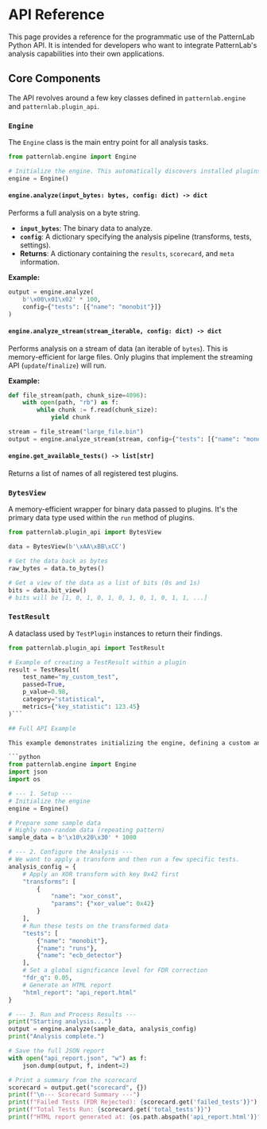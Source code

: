 # API Reference

This page provides a reference for the programmatic use of the PatternLab Python API. It is intended for developers who want to integrate PatternLab's analysis capabilities into their own applications.

## Core Components

The API revolves around a few key classes defined in `patternlab.engine` and `patternlab.plugin_api`.

### `Engine`

The `Engine` class is the main entry point for all analysis tasks.

```python
from patternlab.engine import Engine

# Initialize the engine. This automatically discovers installed plugins.
engine = Engine()
```

#### `engine.analyze(input_bytes: bytes, config: dict) -> dict`

Performs a full analysis on a byte string.

- **`input_bytes`**: The binary data to analyze.
- **`config`**: A dictionary specifying the analysis pipeline (transforms, tests, settings).
- **Returns**: A dictionary containing the `results`, `scorecard`, and `meta` information.

**Example:**
```python
output = engine.analyze(
    b'\x00\x01\x02' * 100,
    config={"tests": [{"name": "monobit"}]}
)
```

#### `engine.analyze_stream(stream_iterable, config: dict) -> dict`

Performs analysis on a stream of data (an iterable of `bytes`). This is memory-efficient for large files. Only plugins that implement the streaming API (`update`/`finalize`) will run.

**Example:**
```python
def file_stream(path, chunk_size=4096):
    with open(path, "rb") as f:
        while chunk := f.read(chunk_size):
            yield chunk

stream = file_stream("large_file.bin")
output = engine.analyze_stream(stream, config={"tests": [{"name": "monobit"}]})
```

#### `engine.get_available_tests() -> list[str]`

Returns a list of names of all registered test plugins.

### `BytesView`

A memory-efficient wrapper for binary data passed to plugins. It's the primary data type used within the `run` method of plugins.

```python
from patternlab.plugin_api import BytesView

data = BytesView(b'\xAA\xBB\xCC')

# Get the data back as bytes
raw_bytes = data.to_bytes()

# Get a view of the data as a list of bits (0s and 1s)
bits = data.bit_view()
# bits will be [1, 0, 1, 0, 1, 0, 1, 0, 1, 0, 1, 1, ...]
```

### `TestResult`

A dataclass used by `TestPlugin` instances to return their findings.

```python
from patternlab.plugin_api import TestResult

# Example of creating a TestResult within a plugin
result = TestResult(
    test_name="my_custom_test",
    passed=True,
    p_value=0.98,
    category="statistical",
    metrics={"key_statistic": 123.45}
)```

## Full API Example

This example demonstrates initializing the engine, defining a custom analysis pipeline, and running the analysis.

```python
from patternlab.engine import Engine
import json
import os

# --- 1. Setup ---
# Initialize the engine
engine = Engine()

# Prepare some sample data
# Highly non-random data (repeating pattern)
sample_data = b'\x10\x20\x30' * 1000

# --- 2. Configure the Analysis ---
# We want to apply a transform and then run a few specific tests.
analysis_config = {
    # Apply an XOR transform with key 0x42 first
    "transforms": [
        {
            "name": "xor_const", 
            "params": {"xor_value": 0x42}
        }
    ],
    # Run these tests on the transformed data
    "tests": [
        {"name": "monobit"},
        {"name": "runs"},
        {"name": "ecb_detector"}
    ],
    # Set a global significance level for FDR correction
    "fdr_q": 0.05,
    # Generate an HTML report
    "html_report": "api_report.html"
}

# --- 3. Run and Process Results ---
print("Starting analysis...")
output = engine.analyze(sample_data, analysis_config)
print("Analysis complete.")

# Save the full JSON report
with open("api_report.json", "w") as f:
    json.dump(output, f, indent=2)

# Print a summary from the scorecard
scorecard = output.get("scorecard", {})
print(f"\n--- Scorecard Summary ---")
print(f"Failed Tests (FDR Rejected): {scorecard.get('failed_tests')}")
print(f"Total Tests Run: {scorecard.get('total_tests')}")
print(f"HTML report generated at: {os.path.abspath('api_report.html')}")
```